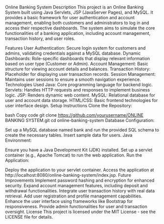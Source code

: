 Online Banking System
Description
This project is an Online Banking System built using Java Servlets, JSP (JavaServer Pages), and MySQL. It provides a basic framework for user authentication and account management, enabling both customers and administrators to log in and access their respective dashboards. The system aims to simulate the core functionalities of a banking application, including account management, transaction history, and user roles.

Features
User Authentication: Secure login system for customers and admins, validating credentials against a MySQL database.
Dynamic Dashboards: Role-specific dashboards that display relevant information based on user type (Customer or Admin).
Account Management: Basic structure for viewing account details and balances.
Transaction History: Placeholder for displaying user transaction records.
Session Management: Maintains user sessions to ensure a smooth navigation experience.
Technologies Used
Java: Core programming language for backend logic.
Servlets: Handles HTTP requests and responses to implement business logic.
JSP: Renders dynamic web content.
MySQL: Relational database for user and account data storage.
HTML/CSS: Basic frontend technologies for user interface design.
Setup Instructions
Clone the Repository:

bash
Copy code
git clone https://github.com/yourusername/ONLINE BANKING SYSTEM.git
cd online-banking-system
Database Configuration:

Set up a MySQL database named bank and run the provided SQL schema to create the necessary tables.
Insert sample data for users.
Java Environment:

Ensure you have a Java Development Kit (JDK) installed.
Set up a servlet container (e.g., Apache Tomcat) to run the web application.
Run the Application:

Deploy the application to your servlet container.
Access the application at http://localhost:8080/online-banking-system/index.jsp.
Future Improvements
Implement password hashing and encryption for enhanced security.
Expand account management features, including deposit and withdrawal functionalities.
Integrate user transaction history with real data retrieval.
Add user registration and profile management capabilities.
Enhance the user interface using frameworks like Bootstrap for responsiveness.
Provide admin functionalities for user and transaction oversight.
License
This project is licensed under the MIT License - see the LICENSE file for details.
